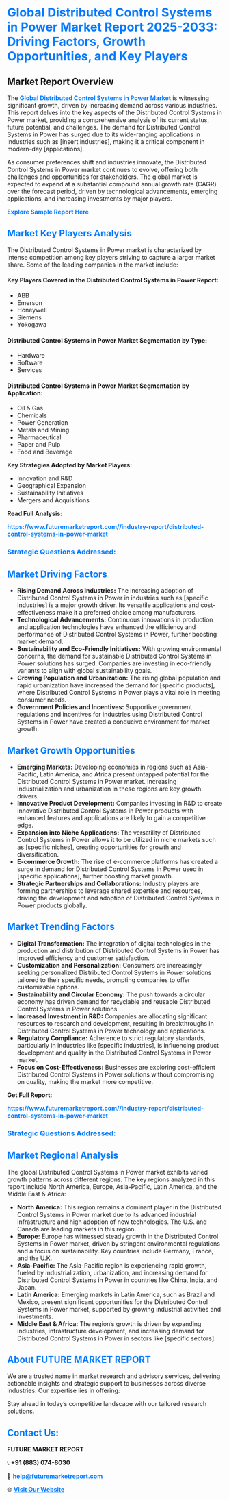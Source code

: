 <h1 style="color: #007BFF;">Global Distributed Control Systems in Power Market Report 2025-2033: Driving Factors, Growth Opportunities, and Key Players</h1>

<section id="overview">
<h2>Market Report Overview</h2>
<p>The <a href="https://www.futuremarketreport.com//industry-report/distributed-control-systems-in-power-market" style="color: #007BFF; text-decoration: none;"><strong>Global Distributed Control Systems in Power Market</strong></a> is witnessing significant growth, driven by increasing demand across various industries. This report delves into the key aspects of the Distributed Control Systems in Power market, providing a comprehensive analysis of its current status, future potential, and challenges. The demand for Distributed Control Systems in Power has surged due to its wide-ranging applications in industries such as [insert industries], making it a critical component in modern-day [applications].</p>
<p>As consumer preferences shift and industries innovate, the Distributed Control Systems in Power market continues to evolve, offering both challenges and opportunities for stakeholders. The global market is expected to expand at a substantial compound annual growth rate (CAGR) over the forecast period, driven by technological advancements, emerging applications, and increasing investments by major players.</p>
</section>

<section id="overview">
<p><a href="https://www.futuremarketreport.com//request-sample/reportId=56800" style="color: #007BFF; text-decoration: none;"><strong>Explore Sample Report Here</strong></a></p>
</section>

<section id="key-players">
<h2 style="color: #007BFF;">Market Key Players Analysis</h2>
<p>The Distributed Control Systems in Power market is characterized by intense competition among key players striving to capture a larger market share. Some of the leading companies in the market include:</p>
<h4>Key Players Covered in the Distributed Control Systems in Power Report:</h4>
<ul><li>ABB</li><li>Emerson</li><li>Honeywell</li><li>Siemens</li><li>Yokogawa</li></ul>
<h4>Distributed Control Systems in Power Market Segmentation by Type:</h4>
<ul><li>Hardware</li><li>Software</li><li>Services</li></ul>

<h4>Distributed Control Systems in Power Market Segmentation by Application:</h4>
<ul><li>Oil &amp; Gas</li><li>Chemicals</li><li>Power Generation</li><li>Metals and Mining</li><li>Pharmaceutical</li><li>Paper and Pulp</li><li>Food and Beverage</li></ul>
<p><strong>Key Strategies Adopted by Market Players:</strong></p>
<ul>
<li>Innovation and R&D</li>
<li>Geographical Expansion</li>
<li>Sustainability Initiatives</li>
<li>Mergers and Acquisitions</li>
</ul>
</section>

<section>
<p><strong>Read Full Analysis: </strong></p><a href="https://www.futuremarketreport.com//industry-report/distributed-control-systems-in-power-market" style="color: #007BFF; text-decoration: none;"><strong>https://www.futuremarketreport.com//industry-report/distributed-control-systems-in-power-market</strong></a>
<h3 style="color: #007BFF;">Strategic Questions Addressed:</h3>
</section>

<section id="driving-factors">
<h2 style="color: #007BFF;">Market Driving Factors</h2>
<ul>
<li><strong>Rising Demand Across Industries:</strong> The increasing adoption of Distributed Control Systems in Power in industries such as [specific industries] is a major growth driver. Its versatile applications and cost-effectiveness make it a preferred choice among manufacturers.</li>
<li><strong>Technological Advancements:</strong> Continuous innovations in production and application technologies have enhanced the efficiency and performance of Distributed Control Systems in Power, further boosting market demand.</li>
<li><strong>Sustainability and Eco-Friendly Initiatives:</strong> With growing environmental concerns, the demand for sustainable Distributed Control Systems in Power solutions has surged. Companies are investing in eco-friendly variants to align with global sustainability goals.</li>
<li><strong>Growing Population and Urbanization:</strong> The rising global population and rapid urbanization have increased the demand for [specific products], where Distributed Control Systems in Power plays a vital role in meeting consumer needs.</li>
<li><strong>Government Policies and Incentives:</strong> Supportive government regulations and incentives for industries using Distributed Control Systems in Power have created a conducive environment for market growth.</li>
</ul>
</section>

<section id="growth-opportunities">
<h2 style="color: #007BFF;">Market Growth Opportunities</h2>
<ul>
<li><strong>Emerging Markets:</strong> Developing economies in regions such as Asia-Pacific, Latin America, and Africa present untapped potential for the Distributed Control Systems in Power market. Increasing industrialization and urbanization in these regions are key growth drivers.</li>
<li><strong>Innovative Product Development:</strong> Companies investing in R&D to create innovative Distributed Control Systems in Power products with enhanced features and applications are likely to gain a competitive edge.</li>
<li><strong>Expansion into Niche Applications:</strong> The versatility of Distributed Control Systems in Power allows it to be utilized in niche markets such as [specific niches], creating opportunities for growth and diversification.</li>
<li><strong>E-commerce Growth:</strong> The rise of e-commerce platforms has created a surge in demand for Distributed Control Systems in Power used in [specific applications], further boosting market growth.</li>
<li><strong>Strategic Partnerships and Collaborations:</strong> Industry players are forming partnerships to leverage shared expertise and resources, driving the development and adoption of Distributed Control Systems in Power products globally.</li>
</ul>
</section>

<section id="trending-factors">
<h2 style="color: #007BFF;">Market Trending Factors</h2>
<ul>
<li><strong>Digital Transformation:</strong> The integration of digital technologies in the production and distribution of Distributed Control Systems in Power has improved efficiency and customer satisfaction.</li>
<li><strong>Customization and Personalization:</strong> Consumers are increasingly seeking personalized Distributed Control Systems in Power solutions tailored to their specific needs, prompting companies to offer customizable options.</li>
<li><strong>Sustainability and Circular Economy:</strong> The push towards a circular economy has driven demand for recyclable and reusable Distributed Control Systems in Power solutions.</li>
<li><strong>Increased Investment in R&D:</strong> Companies are allocating significant resources to research and development, resulting in breakthroughs in Distributed Control Systems in Power technology and applications.</li>
<li><strong>Regulatory Compliance:</strong> Adherence to strict regulatory standards, particularly in industries like [specific industries], is influencing product development and quality in the Distributed Control Systems in Power market.</li>
<li><strong>Focus on Cost-Effectiveness:</strong> Businesses are exploring cost-efficient Distributed Control Systems in Power solutions without compromising on quality, making the market more competitive.</li>
</ul>
</section>

<section>
<p><strong>Get Full Report: </strong></p><a href="https://www.futuremarketreport.com//industry-report/distributed-control-systems-in-power-market" style="color: #007BFF; text-decoration: none;"><strong>https://www.futuremarketreport.com//industry-report/distributed-control-systems-in-power-market</strong></a>
<h3 style="color: #007BFF;">Strategic Questions Addressed:</h3>
</section>


<section id="regional-analysis">
<h2 style="color: #007BFF;">Market Regional Analysis</h2>
<p>The global Distributed Control Systems in Power market exhibits varied growth patterns across different regions. The key regions analyzed in this report include North America, Europe, Asia-Pacific, Latin America, and the Middle East & Africa:</p>
<ul>
<li><strong>North America:</strong> This region remains a dominant player in the Distributed Control Systems in Power market due to its advanced industrial infrastructure and high adoption of new technologies. The U.S. and Canada are leading markets in this region.</li>
<li><strong>Europe:</strong> Europe has witnessed steady growth in the Distributed Control Systems in Power market, driven by stringent environmental regulations and a focus on sustainability. Key countries include Germany, France, and the U.K.</li>
<li><strong>Asia-Pacific:</strong> The Asia-Pacific region is experiencing rapid growth, fueled by industrialization, urbanization, and increasing demand for Distributed Control Systems in Power in countries like China, India, and Japan.</li>
<li><strong>Latin America:</strong> Emerging markets in Latin America, such as Brazil and Mexico, present significant opportunities for the Distributed Control Systems in Power market, supported by growing industrial activities and investments.</li>
<li><strong>Middle East & Africa:</strong> The region’s growth is driven by expanding industries, infrastructure development, and increasing demand for Distributed Control Systems in Power in sectors like [specific sectors].</li>
</ul>
</section>

<footer>
<h2 style="color: #007BFF;">About FUTURE MARKET REPORT</h2>
<p>We are a trusted name in market research and advisory services, delivering actionable insights and strategic support to businesses across diverse industries. Our expertise lies in offering:</p>

<p>Stay ahead in today’s competitive landscape with our tailored research solutions.</p>

<h2 style="color: #007BFF;">Contact Us:</h2>
<p><strong>FUTURE MARKET REPORT</strong></p>
<p>📞 <strong>+91 (883) 074-8030</strong></p>
<p>📧 <strong><a href="mailto:help@futuremarketreport.com" style="color: #007BFF;">help@futuremarketreport.com</a></strong></p>
<p>🌐 <strong><a href="https://www.futuremarketreport.com/" style="color: #007BFF;">Visit Our Website</a></strong></p>
</footer>